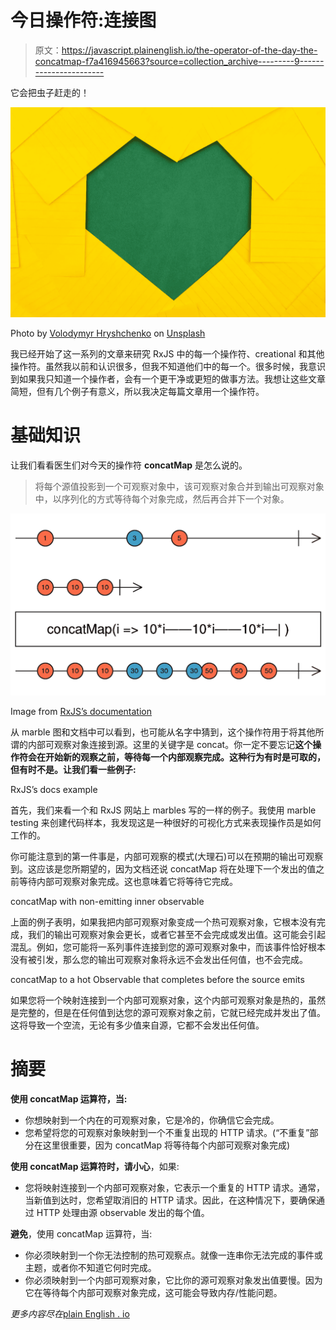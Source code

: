 # 今日操作符:连接图

> 原文：<https://javascript.plainenglish.io/the-operator-of-the-day-the-concatmap-f7a416945663?source=collection_archive---------9----------------------->

它会把虫子赶走的！

![](img/0caca080298ff9cd6ec5ce611f45acbc.png)

Photo by [Volodymyr Hryshchenko](https://unsplash.com/@lunarts?utm_source=unsplash&utm_medium=referral&utm_content=creditCopyText) on [Unsplash](https://unsplash.com/?utm_source=unsplash&utm_medium=referral&utm_content=creditCopyText)

我已经开始了这一系列的文章来研究 RxJS 中的每一个操作符、creational 和其他操作符。虽然我以前和认识很多，但我不知道他们中的每一个。很多时候，我意识到如果我只知道一个操作者，会有一个更干净或更短的做事方法。我想让这些文章简短，但有几个例子有意义，所以我决定每篇文章用一个操作符。

# 基础知识

让我们看看医生们对今天的操作符 **concatMap** 是怎么说的。

> 将每个源值投影到一个可观察对象中，该可观察对象合并到输出可观察对象中，以序列化的方式等待每个对象完成，然后再合并下一个对象。

![](img/a2ae4be920ab4d02592035babc811033.png)

Image from [RxJS’s documentation](https://rxjs-dev.firebaseapp.com/api/operators/concatMap)

从 marble 图和文档中可以看到，也可能从名字中猜到，这个操作符用于将其他所谓的内部可观察对象连接到源。这里的关键字是 concat。你一定不要忘记**这个操作符会在开始新的观察之前，等待每一个内部观察完成。这种行为有时是可取的，但有时不是。让我们看一些例子:**

RxJS’s docs example

首先，我们来看一个和 RxJS 网站上 marbles 写的一样的例子。我使用 marble testing 来创建代码样本，我发现这是一种很好的可视化方式来表现操作员是如何工作的。

你可能注意到的第一件事是，内部可观察的模式(大理石)可以在预期的输出可观察到。这应该是您所期望的，因为文档还说 concatMap 将在处理下一个发出的值之前等待内部可观察对象完成。这也意味着它将等待它完成。

concatMap with non-emitting inner observable

上面的例子表明，如果我把内部可观察对象变成一个热可观察对象，它根本没有完成，我们的输出可观察对象会更长，或者它甚至不会完成或发出值。这可能会引起混乱。例如，您可能将一系列事件连接到您的源可观察对象中，而该事件恰好根本没有被引发，那么您的输出可观察对象将永远不会发出任何值，也不会完成。

concatMap to a hot Observable that completes before the source emits

如果您将一个映射连接到一个内部可观察对象，这个内部可观察对象是热的，虽然是完整的，但是在任何值到达您的源可观察对象之前，它就已经完成并发出了值。这将导致一个空流，无论有多少值来自源，它都不会发出任何值。

# 摘要

**使用 concatMap 运算符，当:**

*   你想映射到一个内在的可观察对象，它是冷的，你确信它会完成。
*   您希望将您的可观察对象映射到一个不重复出现的 HTTP 请求。(“不重复”部分在这里很重要，因为 concatMap 将等待每个内部可观察对象完成)

**使用 concatMap 运算符时，请小心**，如果:

*   您将映射连接到一个内部可观察对象，它表示一个重复的 HTTP 请求。通常，当新值到达时，您希望取消旧的 HTTP 请求。因此，在这种情况下，要确保通过 HTTP 处理由源 observable 发出的每个值。

**避免**，使用 concatMap 运算符，当:

*   你必须映射到一个你无法控制的热可观察点。就像一连串你无法完成的事件或主题，或者你不知道它何时完成。
*   你必须映射到一个内部可观察对象，它比你的源可观察对象发出值要慢。因为它在等待每个内部可观察对象完成，这可能会导致内存/性能问题。

*更多内容尽在*[plain English . io](http://plainenglish.io/)